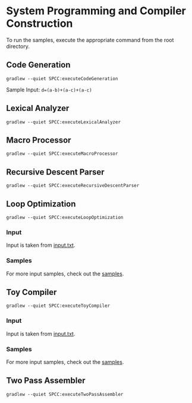 # System Programming and Compiler Construction
To run the samples, execute the appropriate command from the root directory.

## Code Generation
`gradlew --quiet SPCC:executeCodeGeneration`

Sample Input:
`d=(a-b)+(a-c)+(a-c)`

## Lexical Analyzer
`gradlew --quiet SPCC:executeLexicalAnalyzer`

## Macro Processor
`gradlew --quiet SPCC:executeMacroProcessor`

## Recursive Descent Parser
`gradlew --quiet SPCC:executeRecursiveDescentParser`

## Loop Optimization
`gradlew --quiet SPCC:executeLoopOptimization`

### Input
Input is taken from [input.txt](LoopOptimization/input.txt).

### Samples
For more input samples, check out the [samples](LoopOptimization/Sample%20Inputs).

## Toy Compiler
`gradlew --quiet SPCC:executeToyCompiler`

### Input
Input is taken from [input.txt](ToyCompiler/input.txt).

### Samples
For more input samples, check out the [samples](ToyCompiler/Sample%20inputs.txt).

## Two Pass Assembler
`gradlew --quiet SPCC:executeTwoPassAssembler`